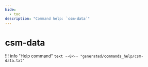 ```yaml
---
hide:
  - toc
description: "Command help: `csm-data`"
---
```

# csm-data

!!! info "Help command"
    ```text
    --8<-- "generated/commands_help/csm-data.txt"
    ```
